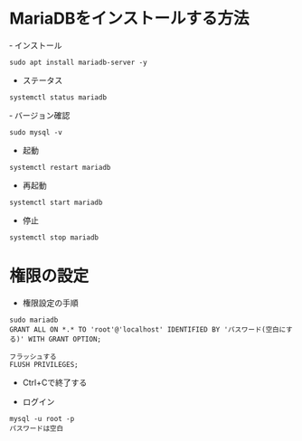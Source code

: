 # MariaDBをインストールする方法

‐ インストール

```
sudo apt install mariadb-server -y
```

- ステータス

```
systemctl status mariadb
```

‐ バージョン確認

```
sudo mysql -v
```


- 起動

```
systemctl restart mariadb
```

- 再起動

```
systemctl start mariadb
```

- 停止

```
systemctl stop mariadb
```

# 権限の設定

- 権限設定の手順

```
sudo mariadb
GRANT ALL ON *.* TO 'root'@'localhost' IDENTIFIED BY 'パスワード(空白にする)' WITH GRANT OPTION;

フラッシュする
FLUSH PRIVILEGES;
```

- Ctrl+Cで終了する



- ログイン

```
mysql -u root -p
パスワードは空白
```

